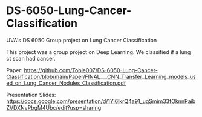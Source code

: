 # DS-6050-Lung-Cancer-Classification
UVA's DS 6050 Group project on Lung Cancer Classification

This project was a group project on Deep Learning. We classified if a lung ct scan had cancer.

Paper: https://github.com/Toble007/DS-6050-Lung-Cancer-Classification/blob/main/Paper/FINAL___CNN_Transfer_Learning_models_used_on_Lung_Cancer_Nodules_Classification.pdf

Presentation Slides: https://docs.google.com/presentation/d/1Yi6lkrQ4a91_uqSmim33fOknnPaibZVDXNvPbgM4Ubc/edit?usp=sharing
